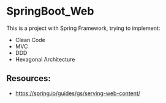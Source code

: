 # SpringBoot_Web

This is a project with Spring Framework, trying to implement:
- Clean Code
- MVC
- DDD
- Hexagonal Architecture

## Resources: 
- https://spring.io/guides/gs/serving-web-content/
